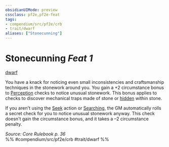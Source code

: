 ```yaml
---
obsidianUIMode: preview
cssclass: pf2e,pf2e-feat
tags:
- compendium/src/pf2e/crb
- trait/dwarf
aliases: ["Stonecunning"]
---
```

# Stonecunning  *Feat 1*  
[dwarf](../../Rules/traits/dwarf.md)  


You have a knack for noticing even small inconsistencies and craftsmanship techniques in the stonework around you. You gain a +2 circumstance bonus to [Perception](../skills.md#Perception) checks to notice unusual stonework. This bonus applies to checks to discover mechanical traps made of stone or [hidden](../../Rules/conditions.md#Hidden) within stone.

If you aren't using the [Seek](../../Rules/actions/seek.md) action or [Searching](../../Rules/actions/search.md), the GM automatically rolls a secret check for you to notice unusual stonework anyway. This check doesn't gain the circumstance bonus, and it takes a –2 circumstance penalty.

*Source: Core Rulebook p. 36*  
%% #compendium/src/pf2e/crb #trait/dwarf %%